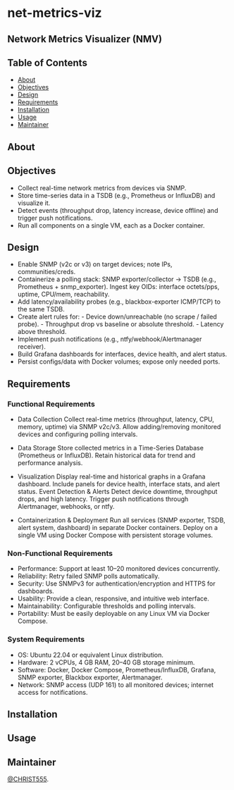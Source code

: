 # net-metrics-viz
## Network Metrics Visualizer (NMV)

## Table of Contents
- [About](#About)
- [Objectives](#Objectives)
- [Design](#Design)
- [Requirements](#Requirements)
- [Installation](#Installation)
- [Usage](#Usage)
- [Maintainer](#Maintainer)

## About

## Objectives

  - Collect real-time network metrics from devices via SNMP.
  - Store time-series data in a TSDB (e.g., Prometheus or InfluxDB) and visualize it.
  - Detect events (throughput drop, latency increase, device offline) and trigger push notifications.
  - Run all components on a single VM, each as a Docker container.
     
## Design 

 - Enable SNMP (v2c or v3) on target devices; note IPs, communities/creds.
 - Containerize a polling stack: SNMP exporter/collector → TSDB (e.g., Prometheus + snmp_exporter).
     Ingest key OIDs: interface octets/pps, uptime, CPU/mem, reachability.
 - Add latency/availability probes (e.g., blackbox-exporter ICMP/TCP) to the same TSDB.
 - Create alert rules for:
            - Device down/unreachable (no scrape / failed probe).
            - Throughput drop vs baseline or absolute threshold.
            - Latency above threshold.
  - Implement push notifications (e.g., ntfy/webhook/Alertmanager receiver).
  - Build Grafana dashboards for interfaces, device health, and alert status.
  - Persist configs/data with Docker volumes; expose only needed ports.

## Requirements 
  ### Functional Requirements 
  
  - Data Collection
      Collect real-time metrics (throughput, latency, CPU, memory, uptime) via SNMP v2c/v3.
      Allow adding/removing monitored devices and configuring polling intervals.
    
  - Data Storage
      Store collected metrics in a Time-Series Database (Prometheus or InfluxDB).
      Retain historical data for trend and performance analysis.
   
  - Visualization
      Display real-time and historical graphs in a Grafana dashboard.
      Include panels for device health, interface stats, and alert status.
      Event Detection & Alerts
      Detect device downtime, throughput drops, and high latency.
      Trigger push notifications through Alertmanager, webhooks, or ntfy.

  - Containerization & Deployment
      Run all services (SNMP exporter, TSDB, alert system, dashboard) in separate Docker containers.
      Deploy on a single VM using Docker Compose with persistent storage volumes.
      
  ### Non-Functional Requirements 
  
  - Performance: Support at least 10–20 monitored devices concurrently.
  - Reliability: Retry failed SNMP polls automatically.
  - Security: Use SNMPv3 for authentication/encryption and HTTPS for dashboards.
  - Usability: Provide a clean, responsive, and intuitive web interface.
  - Maintainability: Configurable thresholds and polling intervals.
  - Portability: Must be easily deployable on any Linux VM via Docker Compose.

  ### System Requirements 
  
  - OS: Ubuntu 22.04 or equivalent Linux distribution.
  - Hardware: 2 vCPUs, 4 GB RAM, 20–40 GB storage minimum.
  - Software: Docker, Docker Compose, Prometheus/InfluxDB, Grafana, SNMP exporter, Blackbox exporter, Alertmanager.
  - Network: SNMP access (UDP 161) to all monitored devices; internet access for notifications.
  
## Installation

## Usage



## Maintainer

  [@CHRIST555](https://github.com/CHRIST555).


